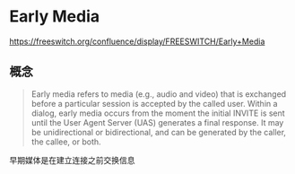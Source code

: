 # Early Media
https://freeswitch.org/confluence/display/FREESWITCH/Early+Media

## 概念
>  Early media refers to media (e.g., audio and video) that is exchanged
   before a particular session is accepted by the called user.  Within a
   dialog, early media occurs from the moment the initial INVITE is sent
   until the User Agent Server (UAS) generates a final response.  It may
   be unidirectional or bidirectional, and can be generated by the
   caller, the callee, or both.

   早期媒体是在建立连接之前交换信息